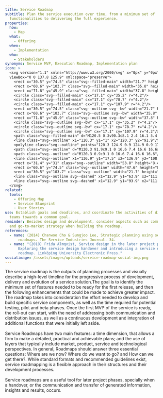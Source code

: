 ```yaml
---
title: Service Roadmap
subtitle: Plan the service execution over time, from a minimum set of
  functionalities to delivering the full experience.
properties:
  how:
    - Map
  what:
    - Offering
  when:
    - Implementation
  who:
    - Stakeholders
synonyms: Service MVP, Execution Roadmap, Implementation plan
icon: >
  <svg version="1.1" xmlns="http://www.w3.org/2000/svg" x="0px" y="0px"
  viewBox="0 0 137.8 125.9" xml:space="preserve">
    <rect x="30.5" y="74.5" class="svg--filled-main" width="21.7" height="8.4"/>
    <rect x="60.6" y="103.7" class="svg--filled-main" width="35.8" height="8.4"/>
    <rect x="71.8" y="45.9" class="svg--filled-main" width="37.8" height="8.4"/>
    <circle class="svg--filled-main" cx="17.1" cy="35.2" r="4.2"/>
    <circle class="svg--filled-main" cx="17.1" cy="78.7" r="4.2"/>
    <circle class="svg--filled-main" cx="17.1" cy="107.9" r="4.2"/>
    <rect x="30.5" y="74.5" class="svg--outline svg--bw" width="21.7" height="8.4"/>
    <rect x="60.6" y="103.7" class="svg--outline svg--bw" width="35.8" height="8.4"/>
    <rect x="71.8" y="45.9" class="svg--outline svg--bw" width="37.8" height="8.4"/>
    <circle class="svg--outline svg--bw" cx="17.1" cy="35.2" r="4.2"/>
    <circle class="svg--outline svg--bw" cx="17.1" cy="78.7" r="4.2"/>
    <circle class="svg--outline svg--bw" cx="17.1" cy="107.9" r="4.2"/>
    <path class="svg--filled-main" d="M120.5 0.3v90.3c8.1 2.4 16.1 5.4 16.1 14.3V16.4C136.6 7.5 129.4 0.3 120.5 0.3"/>
    <line class="svg--outline" x1="120.3" y1="1" x2="120.3" y2="91.9"/>
    <polyline class="svg--outline" points="120.3 124.9 0.9 124.9 0.9 17.5 119.8 17.5 "/>
    <path class="svg--outline" d="M120.3 91.9c9.1 0 16.6 7.4 16.6 16.6s-7.4 16.6-16.6 16.6"/>
    <path class="svg--outline" d="M120.3 0.9c9.1 0 16.6 7.4 16.6 16.6"/>
    <line class="svg--outline" x1="136.9" y1="17.5" x2="136.9" y2="108.4"/>
    <rect x="31.4" y="31" class="svg--outline" width="53.8" height="8.4"/>
    <rect x="60.6" y="74.5" class="svg--outline" width="47.6" height="8.4"/>
    <rect x="30.5" y="103.7" class="svg--outline" width="21.7" height="8.4"/>
    <line class="svg--outline svg--dashed" x1="12.9" y1="63.9" x2="111.4" y2="63.9"/>
    <line class="svg--outline svg--dashed" x1="12.9" y1="93.9" x2="111.4" y2="93.9"/>
  </svg>
related:
  tools:
    - Offering Map
    - Service Blueprint
    - User Stories
use: Establish goals and deadlines, and coordinate the activities of different
  teams towards a common goal.
reminder: Besides design and development, consider aspects such as communication
  and go-to-market strategy when building the roadmap.
references:
  - name: (2014) Chanwoo Cho & Sungjoo Lee, Strategic planning using service
      roadmaps. The Service Industries Journal. 34.
  - name: "(2018) Frida Almqvist, Service design in the later project phases:
      Exploring the service design handover and introducing a service design
      roadmap. Linköping University Electronic Press."
socialimage: /assets/images/uploads/service-roadmap-social-img.png
---
```

The service roadmap is the outputs of planning processes and visually describe a high-level timeline for the progressive process of development, delivery and evolution of a service solution.The goal is to identify the minimum set of features needed to be ready for the first release, and then the following enhancements that could be made to achieve greater impact. The roadmap takes into consideration the effort needed to develop and build specific service components, as well as the time required for potential testing, pilot and beta phases. Once the first MVP of the service is ready, the roll-out can start, with the need of addressing both communication and distribution issues, as well as a continuous development and integration of additional functions that were initially left aside.\
\
Service Roadmaps have two main features: a time dimension, that allows a firm to make a detailed, practical and achievable plans; and the use of layers that typically include market, product, service and technological perspectives. In general, Roadmaps should answer three essential questions: Where are we now? Where do we want to go? and How can we get there?. While standard formats and recommended guidelines exist, service roadmapping is a flexible approach in their structures and their development processes.\
\
Service roadmaps are a useful tool for later project phases, specially when a handover, or the communication and transfer of generated information, insights and results, occurs.